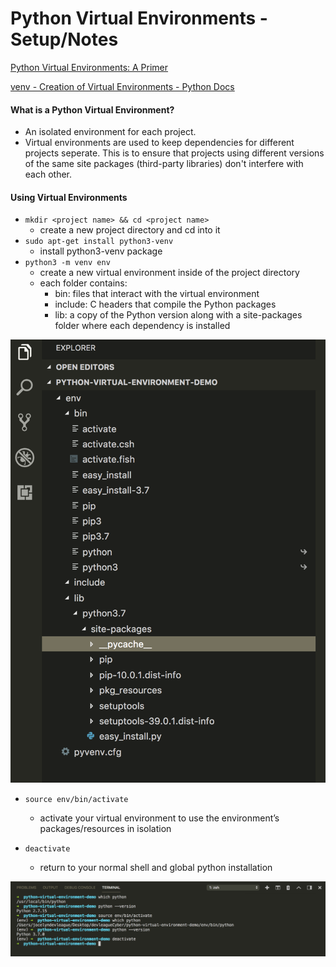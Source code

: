 # Python Virtual Environments - Setup/Notes

[Python Virtual Environments: A Primer](https://realpython.com/python-virtual-environments-a-primer/)

[venv - Creation of Virtual Environments - Python Docs](https://docs.python.org/3/library/venv.html)

#### What is a Python Virtual Environment?

* An isolated environment for each project.
* Virtual environments are used to keep dependencies for different projects seperate. This is to ensure that projects using different versions of the same site packages (third-party libraries) don't interfere with each other.

#### Using Virtual Environments

* `mkdir <project name> && cd <project name>`
    * create a new project directory and cd into it
* `sudo apt-get install python3-venv`
    * install python3-venv package
* `python3 -m venv env`
    * create a new virtual environment inside of the project directory
    * each folder contains:
        * bin: files that interact with the virtual environment
        * include: C headers that compile the Python packages
        * lib: a copy of the Python version along with a site-packages folder where each dependency is installed

![create-python-virtual-environment](img/py-venv-demo.png)

* `source env/bin/activate`
    * activate your virtual environment to use the environment’s packages/resources in isolation

* `deactivate`
    * return to your normal shell and global python installation

![which-python](img/py-venv-which-python.png)